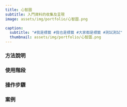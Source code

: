 ```yaml
---
title: 心智圖
subtitle: 入門資料的收集及呈現
image: assets/img/portfolio/心智圖.png

caption:
  subtitle: "#我是標籤 #我也是標籤 #大家都是標籤 #測試測試"
  thumbnail: assets/img/portfolio/心智圖.png
---
```

### 方法說明

### 使用階段

### 操作步驟

### 案例



